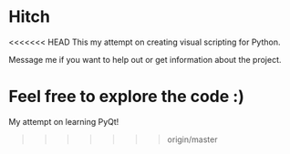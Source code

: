 # Hitch 
<<<<<<< HEAD
This my attempt on creating visual scripting for Python.

Message me if you want to help out or get information about the project.

Feel free to explore the code :)
=======
My attempt on learning PyQt!
>>>>>>> origin/master
